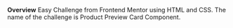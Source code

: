 **Overview**
Easy Challenge from Frontend Mentor
using HTML and CSS. The name of the challenge
is Product Preview Card Component.
